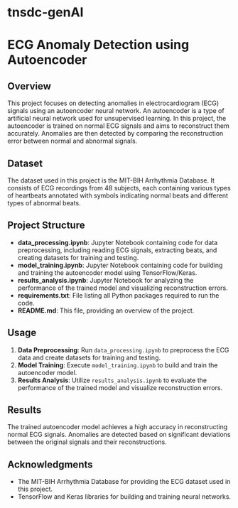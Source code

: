 # tnsdc-genAI
# ECG Anomaly Detection using Autoencoder

## Overview

This project focuses on detecting anomalies in electrocardiogram (ECG) signals using an autoencoder neural network. An autoencoder is a type of artificial neural network used for unsupervised learning. In this project, the autoencoder is trained on normal ECG signals and aims to reconstruct them accurately. Anomalies are then detected by comparing the reconstruction error between normal and abnormal signals.

## Dataset

The dataset used in this project is the MIT-BIH Arrhythmia Database. It consists of ECG recordings from 48 subjects, each containing various types of heartbeats annotated with symbols indicating normal beats and different types of abnormal beats.

## Project Structure

- **data_processing.ipynb**: Jupyter Notebook containing code for data preprocessing, including reading ECG signals, extracting beats, and creating datasets for training and testing.
- **model_training.ipynb**: Jupyter Notebook containing code for building and training the autoencoder model using TensorFlow/Keras.
- **results_analysis.ipynb**: Jupyter Notebook for analyzing the performance of the trained model and visualizing reconstruction errors.
- **requirements.txt**: File listing all Python packages required to run the code.
- **README.md**: This file, providing an overview of the project.


## Usage

1. **Data Preprocessing**: Run `data_processing.ipynb` to preprocess the ECG data and create datasets for training and testing.
2. **Model Training**: Execute `model_training.ipynb` to build and train the autoencoder model.
3. **Results Analysis**: Utilize `results_analysis.ipynb` to evaluate the performance of the trained model and visualize reconstruction errors.

## Results

The trained autoencoder model achieves a high accuracy in reconstructing normal ECG signals. Anomalies are detected based on significant deviations between the original signals and their reconstructions.

## Acknowledgments

- The MIT-BIH Arrhythmia Database for providing the ECG dataset used in this project.
- TensorFlow and Keras libraries for building and training neural networks.


